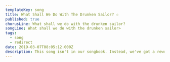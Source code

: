 ```yaml
---
templateKey: song
title: What Shall We Do With The Drunken Sailor? ♲
published: true
chorusLine: What shall we do with the drunken sailor?
songLine: What shall we do with the drunken sailor>
tags:
  - song
  - redirect
date: 2019-03-07T08:05:12.000Z
description: This song isn't in our songbook. Instead, we've got a rewritten version called "[What Shall we do with the Patriarchy?](https://www.auntieshanty.org/songs/what-shall-we-do-with-the-patriarchy/)" 
---
```

